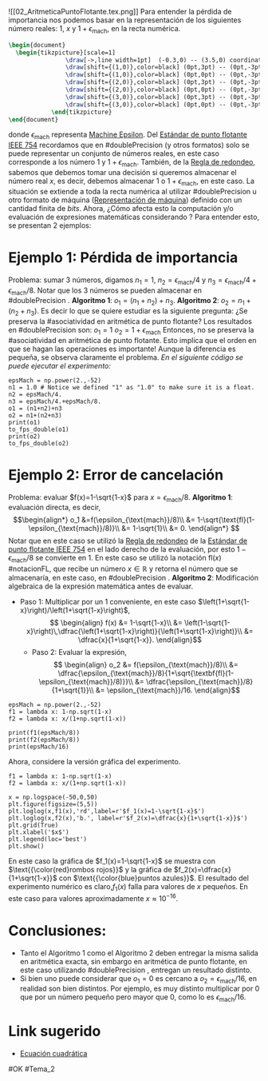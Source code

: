![[02_AritmeticaPuntoFlotante.tex.png]]
Para entender la pérdida de importancia nos podemos basar en la representación de los siguientes número reales: $1$, $x$ y $1+\epsilon_{\text{mach}}$, en la recta numérica.

```tikz
\begin{document}
  \begin{tikzpicture}[scale=1]        		
        	  	\draw[->,line width=1pt]  (-0.3,0) -- (3.5,0) coordinate[label = {below:}] (xmax);
          		\draw[shift={(1,0)},color=black] (0pt,3pt) -- (0pt,-3pt);
          		\draw[shift={(1,0)},color=black] (0pt,0pt) -- (0pt,-3pt) node[below] {$1$};
          		\draw[shift={(2,0)},color=black] (0pt,3pt) -- (0pt,-3pt);
          		\draw[shift={(2,0)},color=black] (0pt,0pt) -- (0pt,-3pt) node[below] {$x$};
          		\draw[shift={(3,0)},color=black] (0pt,3pt) -- (0pt,-3pt);
          		\draw[shift={(3,0)},color=black] (0pt,0pt) -- (0pt,-3pt) node[below] {$1 + \epsilon_{mach}$};
        	\end{tikzpicture}
\end{document}
```
donde $\epsilon_{\text{mach}}$ representa [Machine Epsilon](Machine%20Epsilon.md). Del [Estándar de punto flotante IEEE 754](Estándar%20de%20punto%20flotante%20IEEE%20754.md) recordamos que en #doublePrecision (y otros formatos) solo se puede representar un conjunto de números reales, en este caso corresponde a los número $1$ y $1+\epsilon_{\text{mach}}$. También, de la [Regla de redondeo](Regla%20de%20redondeo.md), sabemos que debemos tomar una decisión si queremos almacenar el número real $x$, es decir, debemos almacenar $1$ o $1+\epsilon_{\text{mach}}$, en este caso. La situación se extiende a toda la recta numérica al utilizar #doublePrecision u otro formato de máquina ([Representación de máquina](Representación%20de%20máquina.md)) definido con un cantidad finita de *bits*.
Ahora, ¿Cómo afecta esto la computación y/o evaluación de expresiones matemáticas considerando ?
Para entender esto, se presentan 2 ejemplos:
# Ejemplo 1: Pérdida de importancia
Problema: sumar 3 números, digamos $n_1=1$, $n_2=\epsilon_{\text{mach}}/4$ y $n_3=\epsilon_{\text{mach}}/4+\epsilon_{\text{mach}}/8$. Notar que los 3 números se pueden almacenar en #doublePrecision .
**Algoritmo 1**: $o_1=(n_1+n_2)+n_3$.
**Algoritmo 2**: $o_2=n_1+(n_2+n_3)$.
Es decir lo que se quiere estudiar es la siguiente pregunta: ¿Se preserva la #asociatividad en aritmética de punto flotante?
Los resultados en #doublePrecision son:
$o_1=1$
$o_2=1+\epsilon_{\text{mach}}$
Entonces, no se preserva la #asociatividad en aritmética de punto flotante. Esto implica que el orden en que se hagan las operaciones es importante! 
Aunque la diferencia es pequeña, se observa claramente el problema.
*En el siguiente código se puede ejecutar el experimento:*
```run-python
epsMach = np.power(2.,-52)
n1 = 1.0 # Notice we defined "1" as "1.0" to make sure it is a float.
n2 = epsMach/4.
n3 = epsMach/4.+epsMach/8.
o1 = (n1+n2)+n3
o2 = n1+(n2+n3)
print(o1)
to_fps_double(o1)
print(o2)
to_fps_double(o2)
```
# Ejemplo 2: Error de cancelación
Problema: evaluar $f(x)=1-\sqrt{1-x}$ para $x=\epsilon_{\text{mach}}/8$.
**Algoritmo 1**: evaluación directa, es decir,
$$\begin{align*}
o_1 &=f(\epsilon_{\text{mach}}/8)\\
&= 1-\sqrt{\text{fl}(1-\epsilon_{\text{mach}}/8)}\\
&= 1-\sqrt{1}\\
&= 0.
\end{align*}
$$
Notar que en este caso se utilizó la [Regla de redondeo](Regla%20de%20redondeo.md) de la [Estándar de punto flotante IEEE 754](Estándar%20de%20punto%20flotante%20IEEE%20754.md) en el lado derecho de la evaluación, por esto $1-\epsilon_{\text{mach}}/8$ se convierte en $1$. En este caso se utilizó la notación $\text{fl}(x)$ #notacionFL, que recibe un número $x\in\mathbb{R}$ y retorna el número que se almacenaría, en este caso, en #doublePrecision . 
**Algoritmo 2**: Modificación algebraica de la expresión matemática antes de evaluar.
- Paso 1: Multiplicar por un 1 conveniente, en este caso $\left(1+\sqrt{1-x}\right)/\left(1+\sqrt{1-x}\right)$,$$
  \begin{align}
	  f(x) &= 1-\sqrt{1-x}\\
		&= \left(1-\sqrt{1-x}\right)\,\dfrac{\left(1+\sqrt{1-x}\right)}{\left(1+\sqrt{1-x}\right)}\\
		&= \dfrac{x}{1+\sqrt{1-x}}.
  \end{align}$$
  - Paso 2: Evaluar la expresión, $$
  \begin{align}
  o_2 &= f(\epsilon_{\text{mach}}/8)\\
	  &= \dfrac{\epsilon_{\text{mach}}/8}{1+\sqrt{\textbf{fl}(1-\epsilon_{\text{mach}}/8)}}\\
	  &= \dfrac{\epsilon_{\text{mach}}/8}{1+\sqrt{1}}\\
	  &= \epsilon_{\text{mach}}/16.
  \end{align}$$
```run-python
epsMach = np.power(2.,-52)
f1 = lambda x: 1-np.sqrt(1-x)
f2 = lambda x: x/(1+np.sqrt(1-x))

print(f1(epsMach/8))
print(f2(epsMach/8))
print(epsMach/16)
```

Ahora, considere la versión gráfica del experimento.

```run-python
f1 = lambda x: 1-np.sqrt(1-x)
f2 = lambda x: x/(1+np.sqrt(1-x))

x = np.logspace(-50,0,50)
plt.figure(figsize=(5,5))
plt.loglog(x,f1(x),'rd',label=r'$f_1(x)=1-\sqrt{1-x}$')
plt.loglog(x,f2(x),'b.', label=r'$f_2(x)=\dfrac{x}{1+\sqrt{1-x}}$')
plt.grid(True)
plt.xlabel('$x$')
plt.legend(loc='best')
plt.show()
```
En este caso la gráfica de $f_1(x)=1-\sqrt{1-x}$ se muestra con $\text{{\color{red}rombos rojos}}$ y la gráfica de $f_2(x)=\dfrac{x}{1+\sqrt{1-x}}$ con $\text{{\color{blue}puntos azules}}$. El resultado del experimento numérico es claro,$f_1(x)$ falla para valores de $x$ pequeños. En este caso para valores aproximadamente $x\approx10^{-16}$.
# Conclusiones:
  - Tanto el Algoritmo 1 como el Algoritmo 2 deben entregar la misma salida en aritmética exacta, sin embargo en aritmética de punto flotante, en este caso utilizando #doublePrecision , entregan un resultado distinto.
  - Si bien uno puede considerar que $o_1=0$ es cercano a $o_2=\epsilon_{\text{mach}}/16$, en realidad son bien distintos. Por ejemplo, es muy distinto multiplicar por $0$ que por un número pequeño pero mayor que $0$, como lo es $\epsilon_{\text{mach}}/16$.
# Link sugerido
- [Ecuación cuadrática](https://github.com/tclaudioe/Scientific-Computing-V3/blob/main/Bonus%20-%20current/Bonus%20-%2002%20-%20Quadratic%20formula.ipynb)

#OK
#Tema_2
